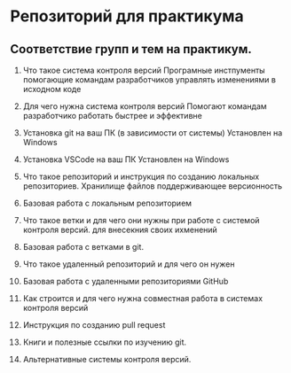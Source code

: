 # Репозиторий для практикума
## Соответствие групп и тем на практикум.

1. Что такое система контроля версий 
Програмные инстпументы помогающие командам разработчиков управлять изменениями в исходном коде
2. Для чего нужна система контроля версий
Помогают командам разработчико работать быстрее и эффективне
3. Установка git на ваш ПК (в зависимости от системы)
Установлен на Windows
4. Установка VSCode на ваш ПК
Установлен на Windows
5. Что такое репозиторий и инструкция по созданию локальных репозиториев.
Хранилище файлов поддерживающее версионность
6. Базовая работа с локальным репозиторием

7. Что такое ветки и для чего они нужны при работе с системой контроля версий.
для внесекния своих ихменений
8. Базовая работа с ветками в git.

9. Что такое удаленный репозиторий и для чего он нужен

10. Базовая работа с удаленными репозиториями GitHub

11. Как строится и для чего нужна совместная работа в системах контроля версий

12. Инструкция по созданию pull request

13. Книги и полезные ссылки по изучению git.

14. Альтернативные системы контроля версий.
